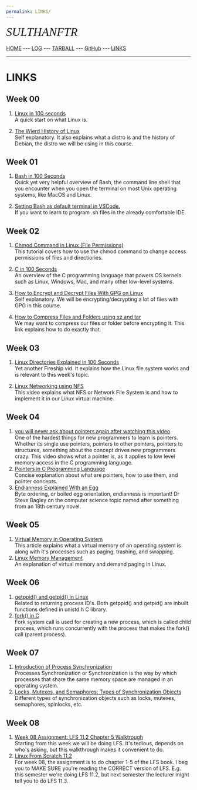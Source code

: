 ```yaml
---
permalink: LINKS/
---
```

<span style="font-style:italic; font-size:32px; font-family:timesnewroman;">SULTHANFTR</span>
<br><br>
[HOME](https://sulthanftr.github.io/os222/) ---
[LOG](https://sulthanftr.github.io/os222/TXT/mylog.txt) ---
[TARBALL](https://os.vlsm.org/Log/sulthanftr.tar.bz2.txt) ---
[GitHub](https://github.com/sulthanftr/os222) ---
[LINKS](https://sulthanftr.github.io/os222/LINKS/)
<br>
<hr>

# LINKS
## Week 00
1. [Linux in 100 seconds](https://youtu.be/rrB13utjYV4)<br>
A quick start on what Linux is.

2. [The Wierd History of Linux](https://youtu.be/ShcR4Zfc6Dw)<br>
Self explanatory. It also explains what a distro is and the history of Debian, the distro we will be using in this course.

## Week 01
1. [Bash in 100 Seconds](https://youtu.be/I4EWvMFj37g)<br>
Quick yet very helpful overview of Bash, the command line shell that you encounter when you open the terminal on most Unix operating systems, like MacOS and Linux.

2. [Setting Bash as default terminal in VSCode.](https://stackoverflow.com/a/50527994)<br>
If you want to learn to program .sh files in the already comfortable IDE.

## Week 02
1. [Chmod Command in Linux (File Permissions)](linuxize.com/post/chmod-command-in-linux)<br>
This tutorial covers how to use the chmod command to change access permissions of files and directiories.

2. [C in 100 Seconds](youtube.com/watch?v=U3aXWizDbQ4)<br>
An overview of the C programming language that powers OS kernels such as Linux, Windows, Mac, and many other low-level systems.

3. [How to Encrypt and Decrypt Files With GPG on Linux](https://www.howtogeek.com/427982/how-to-encrypt-and-decrypt-files-with-gpg-on-linux/)<br>
Self explanatory. We will be encrypting/decrypting a lot of files with GPG in this course.

4. [How to Compress Files and Folders using xz and tar](https://www.cyberciti.biz/faq/compress-the-whole-directory-using-xz-and-tar/)<br>
We may want to compress our files or folder before encrypting it. This link explains how to do exactly that.

## Week 03
1. [Linux Directories Explained in 100 Seconds](https://youtu.be/42iQKuQodW4)<br>
Yet another Fireship vid. It explains how the Linux file system works and is relevant to this week's topic.

2. [Linux Networking using NFS](https://youtu.be/5SoCOnU3J34)<br>
This video explains what NFS or Network File System is and how to implement it in our Linux virtual machine.

## Week 04
1. [you will never ask about pointers again after watching this video](https://youtu.be/NcaiHcBvDR4)<br>
One of the hardest things for new programmers to learn is pointers. Whether its single use pointers, pointers to other pointers, pointers to structures, something about the concept drives new programmers crazy. This video shows what a pointer is, as it applies to low level memory access in the C programming language.
2. [Pointers in C Programming Language](https://www.tutorialspoint.com/cprogramming/c_pointers.htm)<br>
Concise explanation about what are pointers, how to use them, and pointer concepts.
3. [Endianness Explained With an Egg](https://youtu.be/NcaiHcBvDR4)<br>
Byte ordering, or boiled egg orientation, endianness is important! Dr Steve Bagley on the computer science topic named after something from an 18th century novel.

## Week 05
1. [Virtual Memory in Operating System](https://www.geeksforgeeks.org/virtual-memory-in-operating-system/)<br>
This article explains what a virtual memory of an operating system is along with it's processes such as paging, trashing, and swapping.
2. [Linux Memory Management](https://www.thegeekstuff.com/2012/02/linux-memory-management/)<br>
An explanation of virtual memory and demand paging in Linux.

## Week 06
1. [getppid() and getpid() in Linux](https://www.geeksforgeeks.org/getppid-getpid-linux/)<br>
Related to returning process ID's. Both getppid() and getpid() are inbuilt functions defined in unistd.h C library.
2. [fork() in C](https://www.geeksforgeeks.org/fork-system-call/)<br>
Fork system call is used for creating a new process, which is called child process, which runs concurrently with the process that makes the fork() call (parent process). 

## Week 07
1. [Introduction of Process Synchronization](https://www.geeksforgeeks.org/introduction-of-process-synchronization/)<br>
Processes Synchronization or Synchronization is the way by which processes that share the same memory space are managed in an operating system.
2. [Locks, Mutexes, and Semaphores: Types of Synchronization Objects](https://www.justsoftwaresolutions.co.uk/threading/locks-mutexes-semaphores.html)<br>
Different types of synchronization objects such as locks, mutexes, semaphores, spinlocks, etc.

## Week 08
1. [Week 08 Assignment: LFS 11.2 Chapter 5 Walktrough](https://youtu.be/0EwMnskxIZM)<br>
Starting from this week we will be doing LFS. It's tedious, depends on who's asking, but this walkthrough makes it convenient to do.
2. [Linux From Scratch 11.2](https://www.linuxfromscratch.org/lfs/view/11.2/index.html)<br>
For week 08, the assignment is to do chapter 1-5 of the LFS book. I beg you to MAKE SURE you're reading the CORRECT version of LFS. E.g. this semester we're doing LFS 11.2, but next semester the lecturer might tell you to do LFS 11.3.

